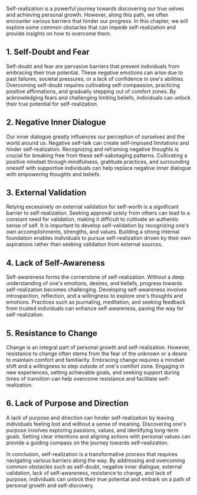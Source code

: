 
Self-realization is a powerful journey towards discovering our true selves and achieving personal growth. However, along this path, we often encounter various barriers that hinder our progress. In this chapter, we will explore some common obstacles that can impede self-realization and provide insights on how to overcome them.

1\. Self-Doubt and Fear
----------------------

Self-doubt and fear are pervasive barriers that prevent individuals from embracing their true potential. These negative emotions can arise due to past failures, societal pressures, or a lack of confidence in one's abilities. Overcoming self-doubt requires cultivating self-compassion, practicing positive affirmations, and gradually stepping out of comfort zones. By acknowledging fears and challenging limiting beliefs, individuals can unlock their true potential for self-realization.

2\. Negative Inner Dialogue
--------------------------

Our inner dialogue greatly influences our perception of ourselves and the world around us. Negative self-talk can create self-imposed limitations and hinder self-realization. Recognizing and reframing negative thoughts is crucial for breaking free from these self-sabotaging patterns. Cultivating a positive mindset through mindfulness, gratitude practices, and surrounding oneself with supportive individuals can help replace negative inner dialogue with empowering thoughts and beliefs.

3\. External Validation
----------------------

Relying excessively on external validation for self-worth is a significant barrier to self-realization. Seeking approval solely from others can lead to a constant need for validation, making it difficult to cultivate an authentic sense of self. It is important to develop self-validation by recognizing one's own accomplishments, strengths, and values. Building a strong internal foundation enables individuals to pursue self-realization driven by their own aspirations rather than seeking validation from external sources.

4\. Lack of Self-Awareness
-------------------------

Self-awareness forms the cornerstone of self-realization. Without a deep understanding of one's emotions, desires, and beliefs, progress towards self-realization becomes challenging. Developing self-awareness involves introspection, reflection, and a willingness to explore one's thoughts and emotions. Practices such as journaling, meditation, and seeking feedback from trusted individuals can enhance self-awareness, paving the way for self-realization.

5\. Resistance to Change
-----------------------

Change is an integral part of personal growth and self-realization. However, resistance to change often stems from the fear of the unknown or a desire to maintain comfort and familiarity. Embracing change requires a mindset shift and a willingness to step outside of one's comfort zone. Engaging in new experiences, setting achievable goals, and seeking support during times of transition can help overcome resistance and facilitate self-realization.

6\. Lack of Purpose and Direction
--------------------------------

A lack of purpose and direction can hinder self-realization by leaving individuals feeling lost and without a sense of meaning. Discovering one's purpose involves exploring passions, values, and identifying long-term goals. Setting clear intentions and aligning actions with personal values can provide a guiding compass on the journey towards self-realization.

In conclusion, self-realization is a transformative process that requires navigating various barriers along the way. By addressing and overcoming common obstacles such as self-doubt, negative inner dialogue, external validation, lack of self-awareness, resistance to change, and lack of purpose, individuals can unlock their true potential and embark on a path of personal growth and self-discovery.
